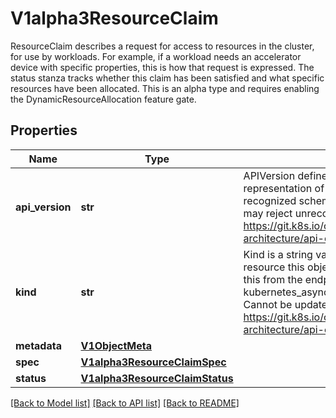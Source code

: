 # V1alpha3ResourceClaim

ResourceClaim describes a request for access to resources in the cluster, for use by workloads. For example, if a workload needs an accelerator device with specific properties, this is how that request is expressed. The status stanza tracks whether this claim has been satisfied and what specific resources have been allocated.  This is an alpha type and requires enabling the DynamicResourceAllocation feature gate.

## Properties
Name | Type | Description | Notes
------------ | ------------- | ------------- | -------------
**api_version** | **str** | APIVersion defines the versioned schema of this representation of an object. Servers should convert recognized schemas to the latest internal value, and may reject unrecognized values. More info: https://git.k8s.io/community/contributors/devel/sig-architecture/api-conventions.md#resources | [optional] 
**kind** | **str** | Kind is a string value representing the REST resource this object represents. Servers may infer this from the endpoint the kubernetes_asyncio.client submits requests to. Cannot be updated. In CamelCase. More info: https://git.k8s.io/community/contributors/devel/sig-architecture/api-conventions.md#types-kinds | [optional] 
**metadata** | [**V1ObjectMeta**](V1ObjectMeta.md) |  | [optional] 
**spec** | [**V1alpha3ResourceClaimSpec**](V1alpha3ResourceClaimSpec.md) |  | 
**status** | [**V1alpha3ResourceClaimStatus**](V1alpha3ResourceClaimStatus.md) |  | [optional] 

[[Back to Model list]](../README.md#documentation-for-models) [[Back to API list]](../README.md#documentation-for-api-endpoints) [[Back to README]](../README.md)


